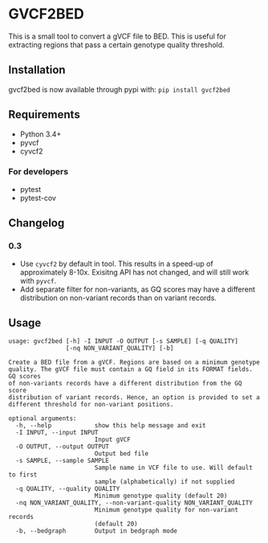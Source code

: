 GVCF2BED
========

This is a small tool to convert a gVCF file to BED.
This is useful for extracting regions that pass a certain genotype quality threshold.
 

## Installation

gvcf2bed is now available through pypi with: 
`pip install gvcf2bed` 


## Requirements

* Python 3.4+
* pyvcf
* cyvcf2

### For developers

* pytest
* pytest-cov

## Changelog

### 0.3 

* Use `cyvcf2` by default in tool. This results in a speed-up of approximately
8-10x. Exisitng API has not changed, and will still work with `pyvcf`.
* Add separate filter for non-variants, as GQ scores may have a different
distribution on non-variant records than on variant records.


## Usage

```
usage: gvcf2bed [-h] -I INPUT -O OUTPUT [-s SAMPLE] [-q QUALITY]
                [-nq NON_VARIANT_QUALITY] [-b]

Create a BED file from a gVCF. Regions are based on a minimum genotype
quality. The gVCF file must contain a GQ field in its FORMAT fields. GQ scores
of non-variants records have a different distribution from the GQ score
distribution of variant records. Hence, an option is provided to set a
different threshold for non-variant positions.

optional arguments:
  -h, --help            show this help message and exit
  -I INPUT, --input INPUT
                        Input gVCF
  -O OUTPUT, --output OUTPUT
                        Output bed file
  -s SAMPLE, --sample SAMPLE
                        Sample name in VCF file to use. Will default to first
                        sample (alphabetically) if not supplied
  -q QUALITY, --quality QUALITY
                        Minimum genotype quality (default 20)
  -nq NON_VARIANT_QUALITY, --non-variant-quality NON_VARIANT_QUALITY
                        Minimum genotype quality for non-variant records
                        (default 20)
  -b, --bedgraph        Output in bedgraph mode

```